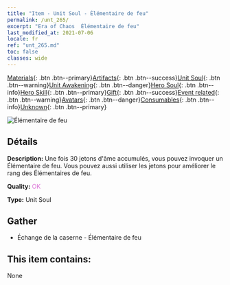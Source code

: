 ```yaml
---
title: "Item - Unit Soul - Élémentaire de feu"
permalink: /unt_265/
excerpt: "Era of Chaos  Élémentaire de feu"
last_modified_at: 2021-07-06
locale: fr
ref: "unt_265.md"
toc: false
classes: wide
---
```

 [Materials](/ItemsFR/){: .btn .btn--primary}[Artifacts](/ItemsFR/Artifacts/){: .btn .btn--success}[Unit Soul](/ItemsFR/UnitSoul/){: .btn .btn--warning}[Unit Awakening](/ItemsFR/UnitAwakening/){: .btn .btn--danger}[Hero Soul](/ItemsFR/HeroSoul/){: .btn .btn--info}[Hero Skill](/ItemsFR/HeroSkill/){: .btn .btn--primary}[Gift](/ItemsFR/Gift/){: .btn .btn--success}[Event related](/ItemsFR/Events/){: .btn .btn--warning}[Avatars](/ItemsFR/Avatars/){: .btn .btn--danger}[Consumables](/ItemsFR/Consumables/){: .btn .btn--info}[Unknown](/ItemsFR/Unknown/){: .btn .btn--primary}

 ![Élémentaire de feu](/images/u/ti_liehuoyuansu.jpg)

## Détails
 **Description:** Une fois 30 jetons d'âme accumulés, vous pouvez invoquer un Élémentaire de feu. Vous pouvez aussi utiliser les jetons pour améliorer le rang des Élémentaires de feu.

 **Quality:** <span style="color: #DA70D6">OK</span>

 **Type:** Unit Soul

## Gather

*    Échange de la caserne - Élémentaire de feu 

## This item contains:

  None

